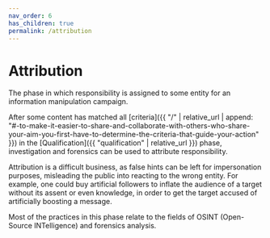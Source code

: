 ```yaml
---
nav_order: 6
has_children: true
permalink: /attribution
---
```


# Attribution

The phase in which responsibility is assigned to some entity for an information manipulation campaign.

After some content has matched all [criteria]({{ "/" | relative_url | append: "#-to-make-it-easier-to-share-and-collaborate-with-others-who-share-your-aim-you-first-have-to-determine-the-criteria-that-guide-your-action" }}) in the [Qualification]({{ "qualification" | relative_url }}) phase, investigation and forensics can be used to attribute responsibility.

Attribution is a difficult business, as false hints can be left for impersonation purposes, misleading the public into reacting to the wrong entity. For example, one could buy artificial followers to inflate the audience of a target without its assent or even knowledge, in order to get the target accused of artificially boosting a message.

Most of the practices in this phase relate to the fields of OSINT (Open-Source INTelligence) and forensics analysis.
